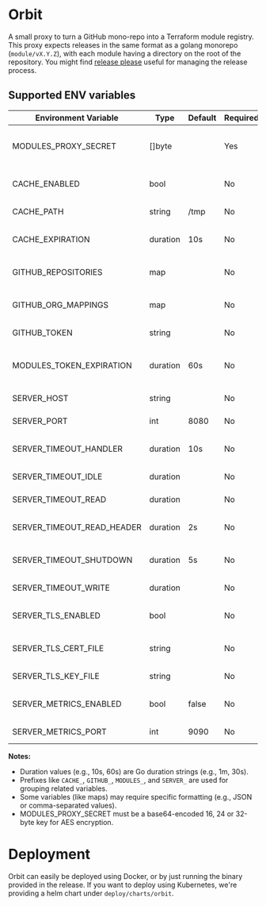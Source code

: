 # Orbit

A small proxy to turn a GitHub mono-repo into a Terraform module registry. This
proxy expects releases in the same format as a golang monorepo
(`module/vX.Y.Z`), with each module having a directory on the root of the
repository. You might find [release
please](https://github.com/googleapis/release-please) useful for managing the
release process.

## Supported ENV variables

| Environment Variable       | Type     | Default | Required | Description                            |
| -------------------------- | -------- | ------- | -------- | -------------------------------------- |
| MODULES_PROXY_SECRET       | []byte   |         | Yes      | Secret key for proxy token encryption. |
| CACHE_ENABLED              | bool     |         | No       | Enable or disable caching.             |
| CACHE_PATH                 | string   | /tmp    | No       | Path to store cache files.             |
| CACHE_EXPIRATION           | duration | 10s     | No       | Cache expiration duration.             |
| GITHUB_REPOSITORIES        | map      |         | No       | Allowed repositories (per org).        |
| GITHUB_ORG_MAPPINGS        | map      |         | No       | Organization name mappings.            |
| GITHUB_TOKEN               | string   |         | No       | GitHub API token.                      |
| MODULES_TOKEN_EXPIRATION   | duration | 60s     | No       | Expiration time for proxy tokens.      |
| SERVER_HOST                | string   |         | No       | Server listen host.                    |
| SERVER_PORT                | int      | 8080    | No       | Server listen port.                    |
| SERVER_TIMEOUT_HANDLER     | duration | 10s     | No       | HTTP handler timeout.                  |
| SERVER_TIMEOUT_IDLE        | duration |         | No       | HTTP idle timeout.                     |
| SERVER_TIMEOUT_READ        | duration |         | No       | HTTP read timeout.                     |
| SERVER_TIMEOUT_READ_HEADER | duration | 2s      | No       | HTTP read header timeout.              |
| SERVER_TIMEOUT_SHUTDOWN    | duration | 5s      | No       | Graceful shutdown timeout.             |
| SERVER_TIMEOUT_WRITE       | duration |         | No       | HTTP write timeout.                    |
| SERVER_TLS_ENABLED         | bool     |         | No       | Enable TLS for the server.             |
| SERVER_TLS_CERT_FILE       | string   |         | No       | TLS certificate file path.             |
| SERVER_TLS_KEY_FILE        | string   |         | No       | TLS key file path.                     |
| SERVER_METRICS_ENABLED     | bool     | false   | No       | Enable metrics endpoint.               |
| SERVER_METRICS_PORT        | int      | 9090    | No       | Metrics server port.                   |

**Notes:**

- Duration values (e.g., 10s, 60s) are Go duration strings (e.g., 1m, 30s).
- Prefixes like `CACHE_`, `GITHUB_`, `MODULES_`, and `SERVER_` are used for grouping related variables.
- Some variables (like maps) may require specific formatting (e.g., JSON or comma-separated values).
- MODULES_PROXY_SECRET must be a base64-encoded 16, 24 or 32-byte key for AES encryption.

# Deployment

Orbit can easily be deployed using Docker, or by just running the binary
provided in the release. If you want to deploy using Kubernetes, we're providing
a helm chart under `deploy/charts/orbit`.
